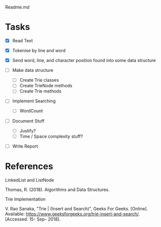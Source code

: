 
Readme.md

# Tasks
 - [x] Read Text
 - [x] Tokenise by line and word
 - [x] Send word, line, and character position found into some data structure
 - [ ] Make data structure
	 - [ ] Create Trie classes
	 - [ ] Create TrieNode methods
	 - [ ] Create Trie methods
- [ ] Implement Searching
	- [ ]  WordCount
- [ ] Document Stuff
	- [ ] Justify?
	- [ ] Time / Space complexity stuff?
- [ ] Write Report

  

# References

LinkedList and ListNode

Thomas, R. (2018). Algorithms and Data Structures.

Trie Implementation

V. Rao Sanaka, "Trie | (Insert and Search)", Geeks For Geeks. [Online]. Available: https://www.geeksforgeeks.org/trie-insert-and-search/. [Accessed: 15- Sep- 2018].